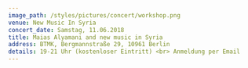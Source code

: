 ```yaml
---
image_path: /styles/pictures/concert/workshop.png
venue: New Music In Syria
concert_date: Samstag, 11.06.2018
title: Maias Alyamani and new music in Syria
address: BTMK, Bergmannstraße 29, 10961 Berlin
details: 19-21 Uhr (kostenloser Eintritt) <br> Anmeldung per Email
---
```

